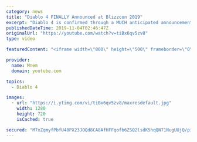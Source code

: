 ```yaml
---
category: news
title: "Diablo 4 FINALLY Announced at Blizzcon 2019"
excerpt: "Diablo 4 is confirmed through a MUCH anticipated announcement at Blizzcon 2019. After a lot of waiting, patience and faith, Blizzard unveiled a Cinematic, ..."
publishedDateTime: 2019-11-04T02:46:47Z
originalUrl: "https://youtube.com/watch?v=tiBx6qv5zv8"
type: video

featuredContent: "<iframe width=\"800\" height=\"500\" frameborder=\"0\" src=\"https://www.youtube.com/embed/tiBx6qv5zv8\" allow=\"accelerometer; autoplay; encrypted-media; gyroscope; picture-in-picture\" allowfullscreen></iframe>"

provider:
  name: Mnem
  domain: youtube.com

topics:
  - Diablo 4

images:
  - url: "https://i.ytimg.com/vi/tiBx6qv5zv8/maxresdefault.jpg"
    width: 1280
    height: 720
    isCached: true

secured: "M7xZqmyfPbfU40PX23JOQd8CA8AfHFFqofb6ZSQ2lsdK5hqQN71NugUUjQ/pin/ggstimHjAIqSI1vVk8aVsTAphOCh7abpJ+HpvBW0CUoRi7T7vz0oYuxF7xWKN5EeyN4WpO2sYrlLdf+FDFcM+v+2ksfqvIYSf9rjV3xnebayY2YHZhaccjce1mm/Bu6cs7/lgLuYTIUWeuuZq3fXWf/aGHTtNNsTNzznT+PQ5FanLXtcuzlf3oiio41yJiL3RgzeT/sbCwkfvOPKTvk8XrgYpI87hGjQ0bGC8OxUm4lP1AUHYE1gtnE1oEToQvkIGQdgB8R8Viu9ZbEn2hEGBNBR/dvTXzKB7y/Z9BHt9KMVPRUmnlTwUEqJ47lqDDP63Sznd11yajtS25ern1b7I6MV5qCXdUHqKrUi2+rBKdnw=;xLNC6F1g2TDjbv3LZlgUBw=="
---
```


